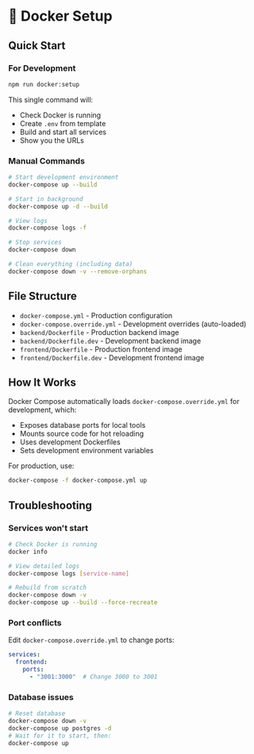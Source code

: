 # 🐳 Docker Setup

## Quick Start

### For Development
```bash
npm run docker:setup
```

This single command will:
- Check Docker is running
- Create `.env` from template
- Build and start all services
- Show you the URLs

### Manual Commands

```bash
# Start development environment
docker-compose up --build

# Start in background
docker-compose up -d --build

# View logs
docker-compose logs -f

# Stop services
docker-compose down

# Clean everything (including data)
docker-compose down -v --remove-orphans
```

## File Structure

- `docker-compose.yml` - Production configuration
- `docker-compose.override.yml` - Development overrides (auto-loaded)
- `backend/Dockerfile` - Production backend image
- `backend/Dockerfile.dev` - Development backend image
- `frontend/Dockerfile` - Production frontend image  
- `frontend/Dockerfile.dev` - Development frontend image

## How It Works

Docker Compose automatically loads `docker-compose.override.yml` for development, which:
- Exposes database ports for local tools
- Mounts source code for hot reloading
- Uses development Dockerfiles
- Sets development environment variables

For production, use:
```bash
docker-compose -f docker-compose.yml up
```

## Troubleshooting

### Services won't start
```bash
# Check Docker is running
docker info

# View detailed logs
docker-compose logs [service-name]

# Rebuild from scratch
docker-compose down -v
docker-compose up --build --force-recreate
```

### Port conflicts
Edit `docker-compose.override.yml` to change ports:
```yaml
services:
  frontend:
    ports:
      - "3001:3000"  # Change 3000 to 3001
```

### Database issues
```bash
# Reset database
docker-compose down -v
docker-compose up postgres -d
# Wait for it to start, then:
docker-compose up
```